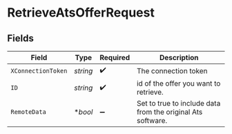 # RetrieveAtsOfferRequest


## Fields

| Field                                                       | Type                                                        | Required                                                    | Description                                                 |
| ----------------------------------------------------------- | ----------------------------------------------------------- | ----------------------------------------------------------- | ----------------------------------------------------------- |
| `XConnectionToken`                                          | *string*                                                    | :heavy_check_mark:                                          | The connection token                                        |
| `ID`                                                        | *string*                                                    | :heavy_check_mark:                                          | id of the offer you want to retrieve.                       |
| `RemoteData`                                                | **bool*                                                     | :heavy_minus_sign:                                          | Set to true to include data from the original Ats software. |